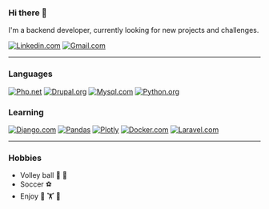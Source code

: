 ### Hi there 👋
I'm a backend developer, currently looking for new projects and challenges.

[![Linkedin.com][Linkedin.com]][linkedin-url]
[![Gmail.com][Gmail.com]][gmail-url]

----------------

### Languages

[![Php.net][Php.net]][php-url]
[![Drupal.org][Drupal.org]][drupal-url]
[![Mysql.com][Mysql.com]][mysql-url]
[![Python.org][Python.org]][Python-url]

### Learning

[![Django.com][Django.com]][django-url]
[![Pandas][Pandas]][Pandas-url]
[![Plotly][Plotly]][Plotly-url]
[![Docker.com][Docker.com]][docker-url]
[![Laravel.com][Laravel.com]][Laravel-url]

----------------

### Hobbies

* Volley ball :volleyball: :handball_person:
* Soccer :soccer:
* Enjoy :pizza: :weight_lifting: :beer:


<!-- MARKDOWN LINKS & IMAGES -->
<!-- https://www.markdownguide.org/basic-syntax/#reference-style-links -->
[Gmail.com]: https://img.shields.io/badge/Gmail-D14836?style=for-the-badge&logo=gmail&logoColor=white
[gmail-url]: mailto:alarcon.juan@correounivalle.edu.co
[Linkedin.com]: https://img.shields.io/badge/LinkedIn-0077B5?style=for-the-badge&logo=linkedin&logoColor=white
[linkedin-url]: https://linkedin.com/in/elbercastillomesa
[Php.net]: https://img.shields.io/badge/PHP-777BB4?style=for-the-badge&logo=php&logoColor=white
[php-url]: https://www.php.net
[Drupal.org]: https://img.shields.io/badge/Drupal-0678BE?style=for-the-badge&logo=drupal&logoColor=white
[drupal-url]: https://www.drupal.org
[Laravel.com]: https://img.shields.io/badge/Laravel-FF2D20?style=for-the-badge&logo=laravel&logoColor=white
[Laravel-url]: https://laravel.com
[Mysql.com]: https://img.shields.io/badge/MySQL-00000F?style=for-the-badge&logo=mysql&logoColor=white
[mysql-url]: https://www.mysql.com
[Docker.com]: https://img.shields.io/badge/Docker-2CA5E0?style=for-the-badge&logo=docker&logoColor=white
[docker-url]: https://www.docker.com
[Python.org]: https://img.shields.io/badge/python-3670A0?style=for-the-badge&logo=python&logoColor=ffdd54
[Python-url]: https://www.python.org/
[Django.com]: https://img.shields.io/badge/Django-092E20?style=for-the-badge&logo=django&logoColor=green
[django-url]: https://www.djangoproject.com
[Pandas]: https://img.shields.io/badge/pandas-%23150458.svg?style=for-the-badge&logo=pandas&logoColor=white
[Pandas-url]: https://pandas.pydata.org
[Plotly]: https://img.shields.io/badge/Plotly-%233F4F75.svg?style=for-the-badge&logo=plotly&logoColor=white
[Plotly-url]: https://plotly.com/
